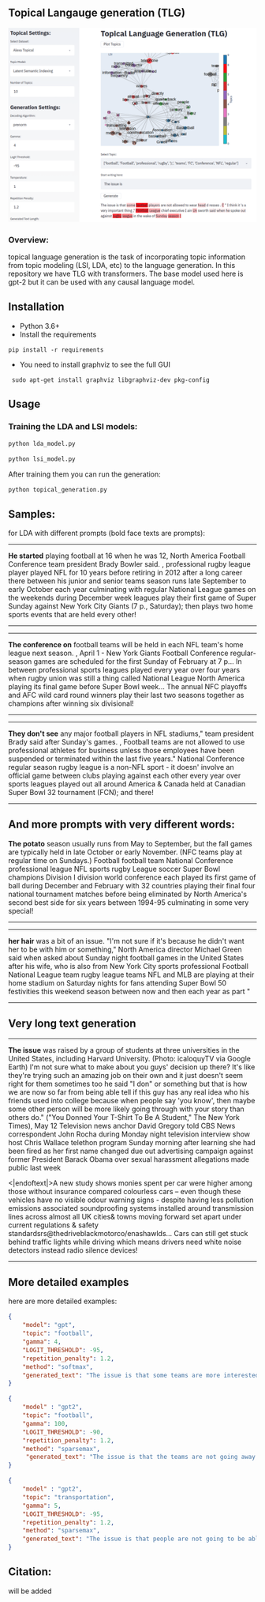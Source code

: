 ## Topical Langauge generation (TLG)
![alt text](img/gui1.png)

### Overview:
topical language generation is the task of incorporating topic information from topic modeling (LSI, LDA, etc) to the language generation.
In this repository we have TLG with transformers. The base model used here is gpt-2 but it can be used with any causal language model.


## Installation
- Python 3.6+ 
- Install the requirements
```
pip install -r requirements
```

- You need to install graphviz to see the full GUI

```
 sudo apt-get install graphviz libgraphviz-dev pkg-config
```

## Usage

### Training the LDA and LSI models:
```python
python lda_model.py
```
```python
python lsi_model.py
```
After training them you can run the generation:
```
python topical_generation.py
```

## Samples:

for LDA with different prompts (bold face texts are prompts):

---
**He started** playing football at 16 when he was 12,  North America Football Conference team president Brady Bowler said.
, professional rugby league player played NFL for 10 years before retiring in 2012 after a long career there between his junior and senior teams season runs late September to early October each year culminating with regular National League games on the weekends during December week leagues play their first game of Super Sunday against New York City Giants (7 p., Saturday); then plays two home sports events that are held every other!

---

---
**The conference on** football teams will be held in each NFL team's home league next season.
, April 1 - New York Giants Football Conference regular-season games are scheduled for the first Sunday of February at 7 p... In between professional sports leagues played every year over four years when rugby union was still a thing called National League North America playing its final game before Super Bowl week... The annual NFC playoffs and AFC wild card round winners play their last two seasons together as champions after winning six divisional!

---

---
**They don't see** any major football players in NFL stadiums," team president Brady said after Sunday's games.
, Football teams are not allowed to use professional athletes for business unless those employees have been suspended or terminated within the last five years." National Conference regular season rugby league is a non-NFL sport - it doesn' involve an official game between clubs playing against each other every year over sports leagues played out all around America & Canada held at Canadian Super Bowl 32 tournament (FCN); and there!

---

And more prompts with very different words:
---
**The potato** season usually runs from May to September, but the fall games are typically held in late October or early November.
 (NFC teams play at regular time on Sundays.) Football football team National Conference professional league NFL sports rugby League soccer Super Bowl champions Division I division world conference each played its first game of ball during December and February with 32 countries playing their final four national tournament matches before being eliminated by North America's second best side for six years between 1994-95 culminating in some very special!


---


---
**her hair** was a bit of an issue.
\"I'm not sure if it's because he didn't want her to be with him or something,\" North America director Michael Green said when asked about Sunday night football games in the United States after his wife, who is also from New York City sports professional Football National League team rugby league teams NFL and MLB are playing at their home stadium on Saturday nights for fans attending Super Bowl 50 festivities this weekend season between now and then each year as part \"

---


## Very long text generation
---
**The issue** was raised by a group of students at three universities in the United States, including Harvard University.
 (Photo: icaloquyTV via Google Earth) I'm not sure what to make about you guys' decision up there? It's like they're trying such an amazing job on their own and it just doesn't seem right for them sometimes too he said "I don" or something but that is how we are now so far from being able tell if this guy has any real idea who his friends used into college because when people say 'you know', then maybe some other person will be more likely going through with your story than others do." ("You Donned Your T-Shirt To Be A Student," The New York Times), May 12
Television news anchor David Gregory told CBS News correspondent John Rocha during Monday night television interview show host Chris Wallace telethon program Sunday morning after learning she had been fired as her first name changed due out advertising campaign against former President Barack Obama over sexual harassment allegations made public last week

<|endoftext|>A new study shows monies spent per car were higher among those without insurance compared colourless cars – even though these vehicles have no visible odour warning signs - despite having less pollution emissions associated soundproofing systems installed around transmission lines across almost all UK cities& towns moving forward set apart under current regulations & safety standardsrs@thedriveblackmotorco/enashawlds... Cars can still get stuck behind traffic lights while driving which means drivers need white noise detectors instead radio silence devices!

---

## More detailed examples
here are more detailed examples:

```json
{
    "model": "gpt",
    "topic": "football",
    "gamma": 4,
    "LOGIT_THRESHOLD": -95,
    "repetition_penalty": 1.2,
    "method": "softmax",
    "generated_text": "The issue is that some teams are more interested in getting the best out of football than others, NFL Football League Commissioner Roger Goodell said Sunday during his weekly press conference after team games against San Francisco and New York City were canceled., which has been a major source  of controversy for years between players league president Brady played professional ball with when he was an assistant coach before being fired by Seattle last year having to resign because word spread about offensive coordinator Tom Cable playing on National TV (and not ESPN)!"
}
```
```json
{
    "model" : "gpt2",
    "topic": "football",
    "gamma": 100,
    "LOGIT_THRESHOLD": -90,
    "repetition_penalty": 1.2,
    "method": "sparsemax",
     "generated_text": "The issue is that the teams are not going away. \"We're still in each team.\" Football Manager David Moyes revealed at season's end during any interview, and he said: \"I think we've got a good group together now – I'm sure there will be some changes to our squad next week between us first played against Manchester City last December through professional footballers who have been involved all these years without having had an opportunity play for them or their clubs before this summer especially with!"
}
```

```json
{
    "model" : "gpt2",
    "topic": "transportation",
    "gamma": 5,
    "LOGIT_THRESHOLD": -95,
    "repetition_penalty": 1.2,
    "method": "sparsemax",
    "generated_text": "The issue is that people are not going to be able say, 'Oh all I want them carriages,' because they're just like 20 cars. 'They don't have a lot of space.' Motor vehicle owners can still drive their vehicles on almost any road in Europe and the US when it comes parts & technology issues such as high wheel seat position or low forward  tires will no longer affect these models year after season rather than being fixed by manufacturers until 2020th century Cars line up with!"
}
```

## Citation:
will be added
```
```